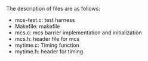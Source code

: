 The description of files are as follows:

* mcs-test.c: test harness
* Makefile: makefile
* mcs.c: mcs barrier implementation and initialization
* mcs.h: header file for mcs
* mytime.c: Timing function
* mytime.h: header for timing

